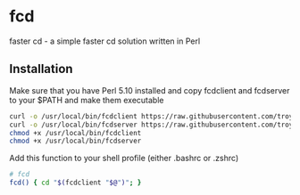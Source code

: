 # fcd

faster cd - a simple faster cd solution written in Perl

## Installation

Make sure that you have Perl 5.10 installed and copy fcdclient and fcdserver to your $PATH and make them executable

```sh
curl -o /usr/local/bin/fcdclient https://raw.githubusercontent.com/troydm/fcd/master/fcdclient
curl -o /usr/local/bin/fcdserver https://raw.githubusercontent.com/troydm/fcd/master/fcdserver
chmod +x /usr/local/bin/fcdclient
chmod +x /usr/local/bin/fcdserver
```

Add this function to your shell profile (either .bashrc or .zshrc)

```sh
# fcd
fcd() { cd "$(fcdclient "$@")"; }
```
